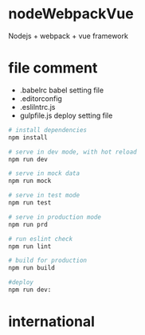# nodeWebpackVue

Nodejs + webpack + vue framework

# file comment
+ .babelrc babel setting file
+ .editorconfig
+ .eslilntrc.js
+ gulpfile.js   deploy setting file

```bash
# install dependencies
npm install 

# serve in dev mode, with hot reload
npm run dev

# serve in mock data
npm run mock

# serve in test mode
npm run test

# serve in production mode
npm run prd

# run eslint check
npm run lint

# build for production
npm run build

#deploy
npm run dev:

```

# international 

